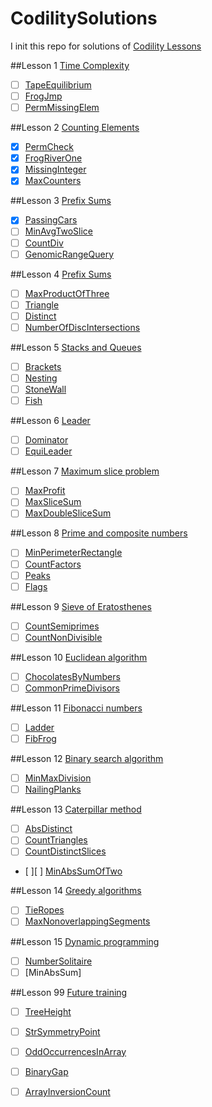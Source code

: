 # CodilitySolutions

I init this repo for solutions of [Codility Lessons](https://codility.com/programmers/lessons/)

##Lesson 1 [Time Complexity](https://codility.com/programmers/lessons/1)
- [ ] [TapeEquilibrium](https://github.com/acprimer/Codility/blob/master/src/Lesson1/TapeEquilibrium.java)
- [ ] [FrogJmp](https://github.com/acprimer/Codility/blob/master/src/Lesson1/FrogJmp.java)
- [ ] [PermMissingElem](https://github.com/acprimer/Codility/blob/master/src/Lesson1/PermMissingElem.java)

##Lesson 2 [Counting Elements](https://codility.com/programmers/lessons/2)
- [x] [PermCheck](https://github.com/acprimer/Codility/blob/master/src/Lesson2/PermCheck.java)
- [x] [FrogRiverOne](https://github.com/acprimer/Codility/blob/master/src/Lesson2/FrogRiverOne.java)
- [x] [MissingInteger](https://github.com/acprimer/Codility/blob/master/src/Lesson2/MissingInteger.java)
- [x] [MaxCounters](https://github.com/acprimer/Codility/blob/master/src/Lesson2/MaxCounters.java)

##Lesson 3 [Prefix Sums](https://codility.com/programmers/lessons/3)
- [x] [PassingCars](https://github.com/acprimer/Codility/blob/master/src/Lesson3/PassingCars.java)
- [ ] [MinAvgTwoSlice](https://github.com/acprimer/Codility/blob/master/src/Lesson3/MinAvgTwoSlice.java)
- [ ] [CountDiv](https://github.com/acprimer/Codility/blob/master/src/Lesson3/CountDiv.java)
- [ ] [GenomicRangeQuery](https://github.com/acprimer/Codility/blob/master/src/Lesson3/GenomicRangeQuery.java)

##Lesson 4 [Prefix Sums](https://codility.com/programmers/lessons/4)
- [  ] [MaxProductOfThree](https://github.com/acprimer/Codility/blob/master/src/Lesson4/MaxProductOfThree.java)
- [  ] [Triangle](https://github.com/acprimer/Codility/blob/master/src/Lesson4/Triangle.java)
- [  ] [Distinct](https://github.com/acprimer/Codility/blob/master/src/Lesson4/Distinct.java)
- [  ] [NumberOfDiscIntersections](https://github.com/acprimer/Codility/blob/master/src/Lesson4/NumberOfDiscIntersections.java)

##Lesson 5 [Stacks and Queues](https://codility.com/programmers/lessons/5)
- [ ] [Brackets](https://github.com/acprimer/Codility/blob/master/src/Lesson5/Brackets.java)
- [ ] [Nesting](https://github.com/acprimer/Codility/blob/master/src/Lesson5/Nesting.java)
- [ ] [StoneWall](https://github.com/acprimer/Codility/blob/master/src/Lesson5/StoneWall.java)
- [ ] [Fish](https://github.com/acprimer/Codility/blob/master/src/Lesson5/Fish.java)

##Lesson 6 [Leader](https://codility.com/programmers/lessons/6)
- [ ] [Dominator](https://github.com/acprimer/Codility/blob/master/src/Lesson6/Dominator.java)
- [ ] [EquiLeader](https://github.com/acprimer/Codility/blob/master/src/Lesson6/EquiLeader.java)

##Lesson 7 [Maximum slice problem](https://codility.com/programmers/lessons/7)
- [ ] [MaxProfit](https://github.com/acprimer/Codility/blob/master/src/Lesson7/MaxProfit.java)
- [ ] [MaxSliceSum](https://github.com/acprimer/Codility/blob/master/src/Lesson7/MaxSliceSum.java)
- [ ] [MaxDoubleSliceSum](https://github.com/acprimer/Codility/blob/master/src/Lesson7/MaxDoubleSliceSum.java)

##Lesson 8 [Prime and composite numbers](https://codility.com/programmers/lessons/8)
- [ ] [MinPerimeterRectangle](https://github.com/acprimer/Codility/blob/master/src/Lesson8/MinPerimeterRectangle.java)
- [ ] [CountFactors](https://github.com/acprimer/Codility/blob/master/src/Lesson8/CountFactors.java)
- [ ] [Peaks](https://github.com/acprimer/Codility/blob/master/src/Lesson8/Peaks.java)
- [ ] [Flags](https://github.com/acprimer/Codility/blob/master/src/Lesson8/Flags.java)

##Lesson 9 [Sieve of Eratosthenes](https://codility.com/programmers/lessons/9)
- [ ] [CountSemiprimes](https://github.com/acprimer/Codility/blob/master/src/Lesson9/CountSemiprimes.java)
- [ ] [CountNonDivisible](https://github.com/acprimer/Codility/blob/master/src/Lesson9/CountNonDivisible.java)

##Lesson 10 [Euclidean algorithm](https://codility.com/programmers/lessons/10)
- [ ] [ChocolatesByNumbers](https://github.com/acprimer/Codility/blob/master/src/Lesson10/ChocolatesByNumbers.java)
- [ ] [CommonPrimeDivisors](https://github.com/acprimer/Codility/blob/master/src/Lesson10/CommonPrimeDivisors.java)

##Lesson 11 [Fibonacci numbers](https://codility.com/programmers/lessons/11)
- [ ] [Ladder](https://github.com/acprimer/Codility/blob/master/src/Lesson11/Ladder.java)
- [ ] [FibFrog](https://github.com/acprimer/Codility/blob/master/src/Lesson11/FibFrog.java)

##Lesson 12 [Binary search algorithm](https://codility.com/programmers/lessons/12)
- [ ] [MinMaxDivision](https://github.com/acprimer/Codility/blob/master/src/Lesson12/MinMaxDivision.java)
- [ ] [NailingPlanks](https://github.com/acprimer/Codility/blob/master/src/Lesson12/NailingPlanks.java)

##Lesson 13 [Caterpillar method](https://codility.com/programmers/lessons/13)
- [ ] [AbsDistinct](https://github.com/acprimer/Codility/blob/master/src/Lesson13/AbsDistinct.java)
- [ ] [CountTriangles](https://github.com/acprimer/Codility/blob/master/src/Lesson13/CountTriangles.java)
- [ ] [CountDistinctSlices](https://github.com/acprimer/Codility/blob/master/src/Lesson13/CountDistinctSlices.java)
- [ ][ ] [MinAbsSumOfTwo](https://github.com/acprimer/Codility/blob/master/src/Lesson13/MinAbsSumOfTwo.java)

##Lesson 14 [Greedy algorithms](https://codility.com/programmers/lessons/15)
- [ ] [TieRopes](https://github.com/acprimer/Codility/blob/master/src/Lesson14/TieRopes.java)
- [ ] [MaxNonoverlappingSegments](https://github.com/acprimer/Codility/blob/master/src/Lesson14/MaxNonoverlappingSegments.java)

##Lesson 15 [Dynamic programming](https://codility.com/programmers/lessons/16)
- [ ] [NumberSolitaire](https://github.com/acprimer/Codility/blob/master/src/Lesson14/MaxNonoverlappingSegments.java)
- [ ] [MinAbsSum]

##Lesson 99 [Future training](https://codility.com/programmers/lessons/14)
- [ ] [TreeHeight](https://github.com/acprimer/Codility/blob/master/src/Lesson99/TreeHeight.java)
- [ ] [StrSymmetryPoint](https://github.com/acprimer/Codility/blob/master/src/Lesson99/StrSymmetryPoint.java)
- [ ] [OddOccurrencesInArray](https://github.com/acprimer/Codility/blob/master/src/Lesson99/OddOccurrencesInArray.java)
- [ ] [BinaryGap](https://github.com/acprimer/Codility/blob/master/src/Lesson99/BinaryGap.java)
- [ ] [ArrayInversionCount](https://github.com/acprimer/Codility/blob/master/src/Lesson99/ArrayInversionCount.java)


